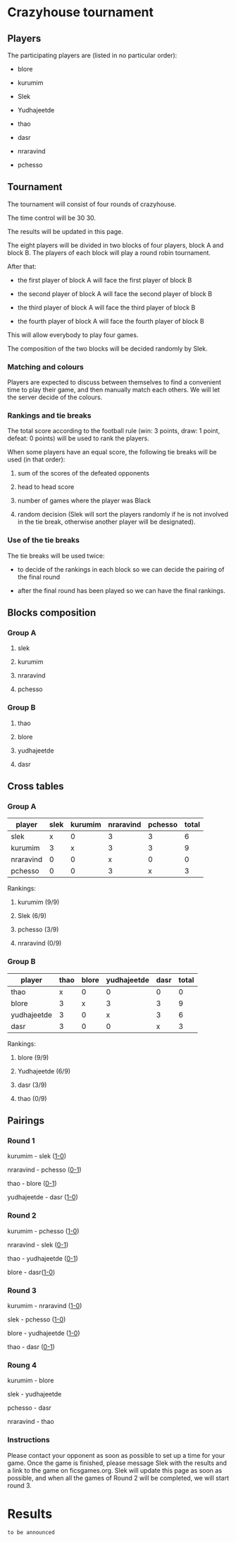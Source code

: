# Crazyhouse tournament

## Players

The participating players are (listed in no particular order):

- blore

- kurumim

- Slek

- Yudhajeetde

- thao

- dasr

- nraravind

- pchesso

## Tournament

The tournament will consist of four rounds of crazyhouse. 

The time control will be 30 30. 

The results will be updated in this page.

The eight players will be divided in two blocks of four players, block A and block B. The players of each block will play a round robin tournament.

After that:

- the first player of block A will face the first player of block B

- the second player of block A will face the second player of block B

- the third player of block A will face the third player of block B

- the fourth player of block A will face the fourth player of block B

This will allow everybody to play four games.

The composition of the two blocks will be decided randomly by Slek.

### Matching and colours

Players are expected to discuss between themselves to find a convenient time to play their game, and then manually match each others. We will let the server decide of the colours.



### Rankings and tie breaks

The total score according to the football rule (win: 3 points, draw: 1 point, defeat: 0 points) will be used to rank the players.

When some players have an equal score, the following tie breaks will be used (in that order):

1. sum of the scores of the defeated opponents

2. head to head score

3. number of games where the player was Black

4. random decision (Slek will sort the players randomly if he is not involved in the tie break, otherwise another player will be designated).

### Use of the tie breaks

The tie breaks will be used twice:

- to decide of the rankings in each block so we can decide the pairing of the final round

- after the final round has been played so we can have the final rankings.

## Blocks composition

### Group A

1. slek

2. kurumim

3. nraravind

4. pchesso

### Group B

1. thao

2. blore

3. yudhajeetde

4. dasr

## Cross tables

### Group A

 player     | slek | kurumim | nraravind | pchesso | total
------------|---|---|---|---|---
  slek      | x | 0 | 3 | 3 | 6
  kurumim   | 3 | x | 3 | 3 | 9
  nraravind | 0 | 0 | x | 0 | 0
  pchesso   | 0 | 0 | 3 | x | 3

Rankings:

1. kurumim (9/9)

2. Slek (6/9)

3. pchesso (3/9)

4. nraravind (0/9)
  
### Group B

 player       | thao | blore | yudhajeetde | dasr | total
--------------|---|---|---|---|---
  thao        | x | 0 | 0 | 0 | 0
  blore       | 3 | x | 3 | 3 | 9
  yudhajeetde | 3 | 0 | x | 3 | 6
  dasr        | 3 | 0 | 0 | x | 3
  
  
Rankings:

1. blore (9/9)

2. Yudhajeetde (6/9)

3. dasr (3/9)

4. thao (0/9)


## Pairings

### Round 1

kurumim - slek ([1-0](https://www.ficsgames.org/cgi-bin/show.cgi?ID=512668395))

nraravind - pchesso ([0-1](https://www.ficsgames.org/cgi-bin/show.cgi?ID=512666188))

thao - blore ([0-1](https://www.ficsgames.org/cgi-bin/show.cgi?ID=512683956))

yudhajeetde - dasr ([1-0](https://www.ficsgames.org/cgi-bin/show.cgi?ID=512653661))

### Round 2

kurumim - pchesso ([1-0](https://www.ficsgames.org/cgi-bin/show.cgi?ID=512709049))

nraravind - slek ([0-1](https://www.ficsgames.org/cgi-bin/show.cgi?ID=512701559))

thao - yudhajeetde ([0-1](https://www.ficsgames.org/cgi-bin/show.cgi?ID=512703649))

blore - dasr([1-0](https://www.ficsgames.org/cgi-bin/show.cgi?ID=512709556))

### Round 3

kurumim - nraravind ([1-0](https://www.ficsgames.org/cgi-bin/show.cgi?ID=512724732))

slek - pchesso ([1-0](https://www.ficsgames.org/cgi-bin/show.cgi?ID=512722868))

blore - yudhajeetde ([1-0](https://www.ficsgames.org/cgi-bin/show.cgi?ID=512724131))

thao - dasr ([0-1](https://www.ficsgames.org/cgi-bin/show.cgi?ID=512771344))

### Roung 4

kurumim - blore

slek - yudhajeetde

pchesso - dasr

nraravind - thao

### Instructions

Please contact your opponent as soon as possible to set up a time for your game. Once the game is finished, please message Slek with the results and a link to the game on ficsgames.org. Slek will update this page as soon as possible, and when all the games of Round 2 will be completed, we will start round 3.

# Results

`to be announced`
